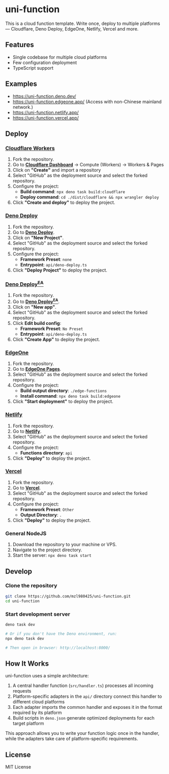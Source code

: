 # uni-function

This is a cloud function template. Write once, deploy to multiple platforms — Cloudflare, Deno Deploy, EdgeOne, Netlify, Vercel and more.

## Features

- Single codebase for multiple cloud platforms
- Few configuration deployment
- TypeScript support

## Examples

- <https://uni-function.deno.dev/>
- <https://uni-function.edgeone.app/> (Access with non-Chinese mainland network.)
- <https://uni-function.netlify.app/>
- <https://uni-function.vercel.app/>

## Deploy

### [Cloudflare Workers](https://workers.cloudflare.com/)

1. Fork the repository.
2. Go to **[Cloudflare Dashboard](https://dash.cloudflare.com/)** -> Compute (Workers) -> Workers & Pages
3. Click on **"Create"** and import a repository
4. Select "GitHub" as the deployment source and select the forked repository.
5. Configure the project:
   - **Build command**: `npx deno task build:cloudflare`
   - **Deploy command**: `cd ./dist/cloudflare && npx wrangler deploy`
6. Click **"Create and deploy"** to deploy the project.

### [Deno Deploy](https://dash.deno.com/)

1. Fork the repository.
2. Go to **[Deno Deploy](https://dash.deno.com/)**.
3. Click on **"New Project"**.
4. Select "GitHub" as the deployment source and select the forked repository.
5. Configure the project:
   - **Framework Preset**: `none`
   - **Entrypoint**: `api/deno-deploy.ts`
6. Click **"Deploy Project"** to deploy the project.

### [Deno Deploy<sup>EA</sup>](https://console.deno.com/)

1. Fork the repository.
2. Go to **[Deno Deploy<sup>EA</sup>](https://console.deno.com/)**.
3. Click on **"New app"**.
4. Select "GitHub" as the deployment source and select the forked repository.
5. Click **Edit build config**:
   - **Framework Preset**: `No Preset`
   - **Entrypoint**: `api/deno-deploy.ts`
6. Click **"Create App"** to deploy the project.

### [EdgeOne](https://edgeone.ai/)

1. Fork the repository.
2. Go to **[EdgeOne Pages](https://console.tencentcloud.com/edgeone/pages)**.
3. Select "GitHub" as the deployment source and select the forked repository.
4. Configure the project:
   - **Build output directory**: `./edge-functions`
   - **Install command**: `npx deno task build:edgeone`
5. Click **"Start deployment"** to deploy the project.

### [Netlify](https://www.netlify.com/)

1. Fork the repository.
2. Go to **[Netlify](https://app.netlify.com/start)**.
3. Select "GitHub" as the deployment source and select the forked repository.
4. Configure the project:
   - **Functions directory**: `api`
5. Click **"Deploy"** to deploy the project.

### [Vercel](https://vercel.com/)

1. Fork the repository.
2. Go to **[Vercel](https://vercel.com/new)**.
3. Select "GitHub" as the deployment source and select the forked repository.
4. Configure the project:
   - **Framework Preset**: `Other`
   - **Output Directory**: `.`
5. Click **"Deploy"** to deploy the project.

### General NodeJS

1. Download the repository to your machine or VPS.
2. Navigate to the project directory.
3. Start the server: `npx deno task start`

## Develop

### Clone the repository

```bash
git clone https://github.com/mzl980425/uni-function.git
cd uni-function
```

### Start development server

```bash
deno task dev

# Or if you don't have the Deno environment, run:
npx deno task dev

# Then open in browser: http://localhost:8000/
```

## How It Works

uni-function uses a simple architecture:

1. A central handler function (`src/handler.ts`) processes all incoming requests
2. Platform-specific adapters in the `api/` directory connect this handler to different cloud platforms
3. Each adapter imports the common handler and exposes it in the format required by its platform
4. Build scripts in `deno.json` generate optimized deployments for each target platform

This approach allows you to write your function logic once in the handler, while the adapters take care of platform-specific requirements.

## License

MIT License
